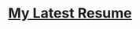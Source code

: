 # [My Latest Resume](https://github.com/ShubhamNatekar/Resume/blob/main/Shubham_Natekar_MCA_18133.pdf)
